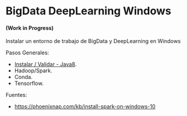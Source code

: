 # BigData DeepLearning Windows
#### (Work in Progress)
Instalar un entorno de trabajo de BigData y DeepLearning en Windows

Pasos Generales:

*  [Instalar / Validar - Java8](https://github.com/jrrivasvivas/BigData_DeepLearning_Windows/blob/main/01_Instalar_Java.md).
* Hadoop/Spark.
* Conda.
* Tensorflow.









Fuentes:
* https://phoenixnap.com/kb/install-spark-on-windows-10
